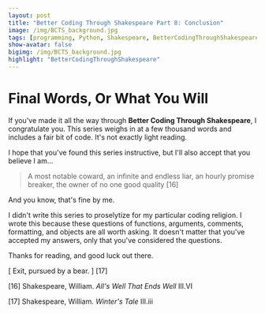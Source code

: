 ```yaml
---
layout: post
title: "Better Coding Through Shakespeare Part 8: Conclusion"
image: /img/BCTS_background.jpg
tags: [programming, Python, Shakespeare, BetterCodingThroughShakespeare, teaching]
show-avatar: false
bigimg: /img/BCTS_background.jpg
highlight: "BetterCodingThroughShakespeare"
---
```


# **Final Words, Or What You Will**

If you've made it all the way through **Better Coding Through Shakespeare**, I congratulate you. This series weighs in at a few thousand words and includes a fair bit of code. It's not exactly light reading.

I hope that you've found this series instructive, but I'll also accept that you believe I am...

> A most notable coward, an infinite and endless liar, an hourly promise breaker, the owner of no one good quality [16] 

And you know, that's fine by me.

I didn't write this series to proselytize for my particular coding religion. I wrote this because these questions of 
functions, arguments, comments, formatting, and objects are all worth asking. 
It doesn't matter that you've accepted my answers, only that you've considered the questions.

Thanks for reading, and good luck out there.

[ Exit, pursued by a bear. ] [17]

[16] Shakespeare, William. *All's Well That Ends Well* III.VI

[17] Shakespeare, William. *Winter's Tale* III.iii
